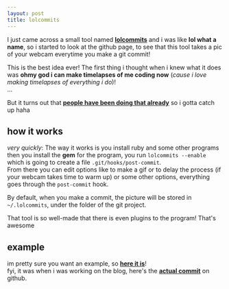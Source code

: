 ```yaml
---
layout: post
title: lolcommits
---
```


I just came across a small tool named
[**lolcommits**](https://github.com/mroth/lolcommits) and i was like
**lol what a name**, so i started to look at the github page, to see that
this tool takes a pic of your webcam everytime you make a git commit!

This is the best idea ever! The first thing i thought when i knew what it does
was **ohmy god i can make timelapses of me coding now** (*cause i love making
timelapses of everything i do*)!  
...

But it turns out that [**people have been doing that already**](https://www.youtube.com/watch?v=mdzPI7Id840)
so i gotta catch up haha

## how it works
*very quickly*: The way it works is you install ruby and some other programs
then you install the **gem** for the program, you run `lolcommits --enable`
which is going to create a file `.git/hooks/post-commit`.  
From there you can edit options like to make a gif or to delay the process
(if your webcam takes time to warm up) or some other options, everything goes
through the `post-commit` hook.

By default, when you make a commit, the picture will be stored in
`~/.lolcommits`, under the folder of the git project.

That tool is so well-made that there is even plugins to the program!
That's awesome

## example
im pretty sure you want an example, so [**here it is**](http://s.philippeloctaux.com/lolcommits/0adb5c36e3a.jpg)!  
fyi, it was when i was working on the blog, here's the [**actual commit**](https://github.com/ploctaux/deadbaed/commit/0adb5c36e3acf448c52c3f5cdedef608fc881290) on github.

